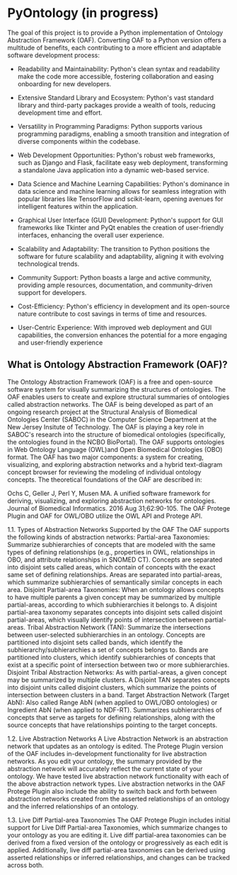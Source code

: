 # PyOntology (in progress)

The goal of this project is to provide a Python implementation of Ontology Abstraction Framework (OAF). Converting OAF to a Python version offers a multitude of benefits, each contributing to a more efficient and adaptable software development process:

- Readability and Maintainability: Python's clean syntax and readability make the code more accessible, fostering collaboration and easing onboarding for new developers.

- Extensive Standard Library and Ecosystem: Python's vast standard library and third-party packages provide a wealth of tools, reducing development time and effort.

- Versatility in Programming Paradigms: Python supports various programming paradigms, enabling a smooth transition and integration of diverse components within the codebase.

- Web Development Opportunities: Python's robust web frameworks, such as Django and Flask, facilitate easy web deployment, transforming a standalone Java application into a dynamic web-based service.

- Data Science and Machine Learning Capabilities: Python's dominance in data science and machine learning allows for seamless integration with popular libraries like TensorFlow and scikit-learn, opening avenues for intelligent features within the application.

- Graphical User Interface (GUI) Development: Python's support for GUI frameworks like Tkinter and PyQt enables the creation of user-friendly interfaces, enhancing the overall user experience.

- Scalability and Adaptability: The transition to Python positions the software for future scalability and adaptability, aligning it with evolving technological trends.

- Community Support: Python boasts a large and active community, providing ample resources, documentation, and community-driven support for developers.

- Cost-Efficiency: Python's efficiency in development and its open-source nature contribute to cost savings in terms of time and resources.

- User-Centric Experience: With improved web deployment and GUI capabilities, the conversion enhances the potential for a more engaging and user-friendly experience


## What is Ontology Abstraction Framework (OAF)?
The Ontology Abstraction Framework (OAF) is a free and open-source software system for visually summarizing the structures of ontologies. The OAF enables users to create and explore structural summaries of ontologies called abstraction networks. The OAF is being developed as part of an ongoing research project at the Structural Analysis of Biomedical Ontologies Center (SABOC) in the Computer Science Department at the New Jersey Insitute of Technology. The OAF is playing a key role in SABOC's research into the structure of biomedical ontologies (specifically, the ontologies found in the NCBO BioPortal).
The OAF supports ontologies in Web Ontology Language (OWL)and Open Biomedical Ontologies (OBO) format. The OAF has two major components: a system for creating, visualizing, and exploring abstraction networks and a hybrid text-diagram concept browser for reviewing the modeling of individual ontology concepts. The theoretical foundations of the OAF are described in:

Ochs C, Geller J, Perl Y, Musen MA.
A unified software framework for deriving, visualizing, and exploring abstraction networks for ontologies.
Journal of Biomedical Informatics. 2016 Aug 31;62:90-105.
The OAF Protege Plugin and OAF for OWL/OBO utilize the OWL API and Protege API.

1.1. Types of Abstraction Networks Supported by the OAF
The OAF supports the following kinds of abstraction networks:
Partial-area Taxonomies: Summarize subhierarchies of concepts that are modeled with the same types of defining relationships (e.g., properties in OWL, relationships in OBO, and attribute relationships in SNOMED CT). Concepts are separated into disjoint sets called areas, which contain of concepts with the exact same set of defining relationships. Areas are separated into partial-areas, which summarize subhierarchies of semantically similar concepts in each area.
Disjoint Partial-area Taxonomies: When an ontology allows concepts to have multiple parents a given concept may be summarized by multiple partial-areas, according to which subhierarchies it belongs to. A disjoint partial-area taxonomy separates concepts into disjoint sets called disjoint partial-areas, which visually identify points of intersection between partial-areas.
Tribal Abstraction Network (TAN): Summarize the intersections between user-selected subhierarchies in an ontology. Concepts are partitioned into disjoint sets called bands, which identify the subhierarchy/subhierarchies a set of concepts belongs to. Bands are partitioned into clusters, which identify subhierarchies of concepts that exist at a specific point of intersection between two or more subhierarchies.
Disjoint Tribal Abstraction Networks: As with partial-areas, a given concept may be summarized by multiple clusters. A Disjoint TAN separates concepts into disjoint units called disjoint clusters, which summarize the points of intersection between clusters in a band.
Target Abstraction Network (Target AbN): Also called Range AbN (when applied to OWL/OBO ontologies) or Ingredient AbN (when applied to NDF-RT). Summarizes subhierarchies of concepts that serve as targets for defining relationships, along with the source concepts that have relationships pointing to the target concepts.

1.2. Live Abstraction Networks
A Live Abstraction Network is an abstraction network that updates as an ontology is edited. The Protege Plugin version of the OAF includes in-development functionality for live abstraction networks. As you edit your ontology, the summary provided by the abstraction network will accurately reflect the current state of your ontology. We have tested live abstraction network functionality with each of the above abstraction network types.
Live abstraction networks in the OAF Protege Plugin also include the ability to switch back and forth between abstraction networks created from the asserted relationships of an ontology and the inferred relationships of an ontology.

1.3. Live Diff Partial-area Taxonomies
The OAF Protege Plugin includes initial support for Live Diff Partial-area Taxonomies, which summarize changes to your ontology as you are editing it. Live diff partial-area taxonomies can be derived from a fixed version of the ontology or progressively as each edit is applied. Additionally, live diff partial-area taxonomies can be derived using asserted relationships or inferred relationships, and changes can be tracked across both.
